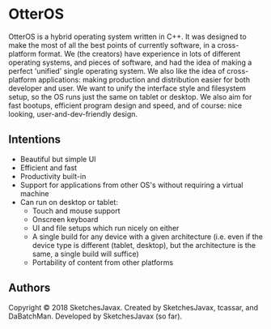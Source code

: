 # OtterOS
OtterOS is a hybrid operating system written in C++. It was designed to make the most of all the best points of currently software, in a cross-platform format. We (the creators) have experience in lots of different operating systems, and pieces of software, and had the idea of making a perfect 'unified' single operating system. We also like the idea of cross-platform applications: making production and distribution easier for both developer and user. We want to unify the interface style and filesystem setup, so the OS runs just the same on tablet or desktop. We also aim for fast bootups, efficient program design and speed, and of course: nice looking, user-and-dev-friendly design.

## Intentions
* Beautiful but simple UI
* Efficient and fast
* Productivity built-in
* Support for applications from other OS's without requiring a virtual machine
* Can run on desktop or tablet:
  * Touch and mouse support
  * Onscreen keyboard
  * UI and file setups which run nicely on either
  * A single build for any device with a given architecture (i.e. even if the device type is different (tablet, desktop), but the architecture is the same, a single build will suffice)
  * Portability of content from other platforms

## Authors
Copyright © 2018 SketchesJavax.
Created by SketchesJavax, tcassar, and DaBatchMan.
Developed by SketchesJavax (so far).
